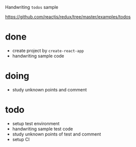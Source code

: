 Handwriting `todos` sample

https://github.com/reactjs/redux/tree/master/examples/todos

# done

* create project by `create-react-app`
* handwriting sample code

# doing

* study unknown points and comment

# todo

* setup test environment
* handwriting sample test code
* study unknown points of test and comment
* setup CI

